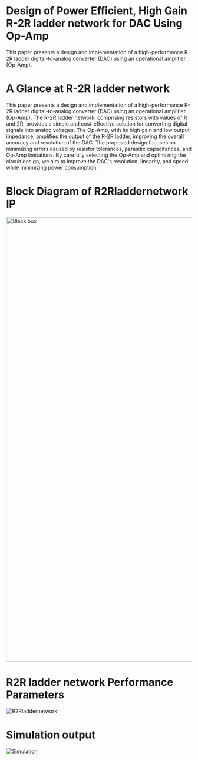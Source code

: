 # Design of Power Efficient, High Gain R-2R ladder network for DAC Using Op-Amp
This paper presents a design and implementation of a high-performance R-2R ladder digital-to-analog converter (DAC) using an operational amplifier (Op-Amp).
# A Glance at R-2R ladder network
This paper presents a design and implementation of a high-performance R-2R ladder digital-to-analog converter (DAC) using an operational amplifier (Op-Amp). The R-2R ladder network, comprising resistors with values of R and 2R, provides a simple and cost-effective solution for converting digital signals into analog voltages. The Op-Amp, with its high gain and low output impedance, amplifies the output of the R-2R ladder, improving the overall accuracy and resolution of the DAC. The proposed design focuses on minimizing errors caused by resistor tolerances, parasitic capacitances, and Op-Amp limitations. By carefully selecting the Op-Amp and optimizing the circuit design, we aim to improve the DAC's resolution, linearity, and speed while minimizing power consumption.
# Block Diagram of R2Rladdernetwork IP
<img width="1206" alt="Black box" src="https://github.com/user-attachments/assets/9d760fc5-35d2-414e-a6c5-04fd92b4b01f">

# R2R ladder network Performance Parameters
![R2Rladdernetwork](https://github.com/user-attachments/assets/b030ec79-0a14-4f0a-ae79-1f57838fa0c6)

# Simulation output
![Simulation](https://github.com/user-attachments/assets/7b3c22ef-f5cc-4736-b448-8ea3c8707907)
